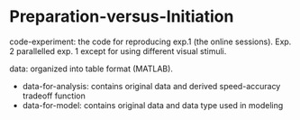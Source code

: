 # Preparation-versus-Initiation

code-experiment: the code for reproducing exp.1 (the online sessions). Exp. 2 parallelled exp. 1 except for using different visual stimuli.

data: organized into table format (MATLAB). 
  - data-for-analysis: contains original data and derived speed-accuracy tradeoff function
  - data-for-model: contains original data and data type used in modeling
